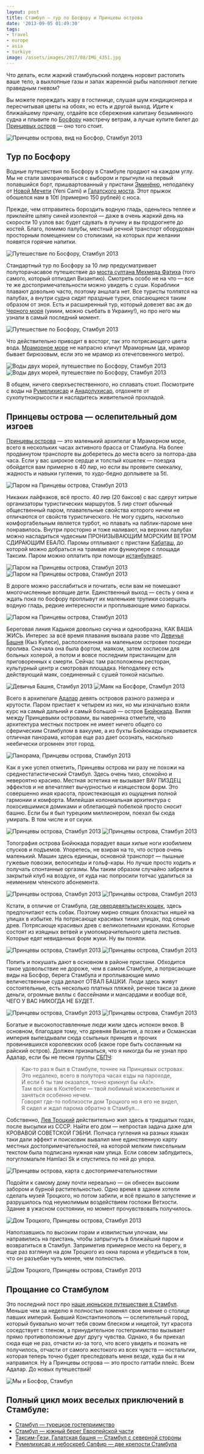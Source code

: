 ```yaml
---
layout: post
title: Стамбул — тур по Босфору и Принцевы острова
date: '2013-09-05 01:49:30'
tags:
- travel
- europe
- asia
- turkiye
image: /assets/images/2017/08/IMG_4351.jpg
---
```


Что делать, если жаркий стамбульский полдень норовит растопить ваше тело, а выхлопные газы и запах жаренной рыбы наполняют легкие праведным гневом?

Вы можете переждать жару в гостинице, слушая шум кондиционера и пересчитывая цветы на обоях, но есть и другой выход. Идите к ближайшему причалу, отдайте все сбережения капитану безымянного судна и плывите по [Босфору](http://ru.wikipedia.org/wiki/%D0%91%D0%BE%D1%81%D1%84%D0%BE%D1%80) навстречу ветрам, а лучше купите билет до [Принцевых остров](http://ru.wikipedia.org/wiki/%D0%9F%D1%80%D0%B8%D0%BD%D1%86%D0%B5%D0%B2%D1%8B_%D0%BE%D1%81%D1%82%D1%80%D0%BE%D0%B2%D0%B0) — оно того стоит.

![Принцевы острова, вид на Босфор, Стамбул 2013](/assets/images/2017/08/IMG_4351.jpg)

## Тур по Босфору

Водные путешествия по Босфору в Стамбуле продают на каждом углу. Мы не стали заморачиваться с выбором и прыгнули на первый попавшийся борт, пришвартованный у пристани [Эминёню](https://www.google.com/maps/preview?authuser=0#!q=Emin%C3%B6n%C3%BC&data=!1m4!1m3!1d15962!2d28.9835269!3d41.0121028!4m28!2m15!1m13!1s0x14cab9ebb4a0df1b%3A0x741bb58aaeb5e9a2!3m8!1m3!1d15962!2d28.9835269!3d41.0121028!3m2!1i1920!2i1018!4f13.1!4m2!3d41.0177853!4d28.9728355!6z0K3QvNC40L3RkdC90Y4!5m11!1m10!1z0K3QvNC40L3RkdC90Y4!4m8!1m3!1d34571708!2d-95.677068!3d37.0625!3m2!1i1920!2i1018!4f13.1), неподалеку от [Новой Мечети](http://ru.wikipedia.org/wiki/%D0%9D%D0%BE%D0%B2%D0%B0%D1%8F_%D0%BC%D0%B5%D1%87%D0%B5%D1%82%D1%8C_(%D0%A1%D1%82%D0%B0%D0%BC%D0%B1%D1%83%D0%BB)) (Yeni Cami) и [Галатского моста](http://ru.wikipedia.org/wiki/%D0%93%D0%B0%D0%BB%D0%B0%D1%82%D1%81%D0%BA%D0%B8%D0%B9_%D0%BC%D0%BE%D1%81%D1%82). Этот прыжок обошелся нам в 10tl (примерно 150 рублей) с носа.

Прежде, чем отправитесь бороздить водную гладь, оденьтесь теплее и приклейте шляпу синей изолентой — даже в очень жаркий день на скорости 10 узлов вас будет сдувать в пучину и вы продрогнете до костей. Благо, помимо палубы, местный речной транспорт оборудован просторным помещением со столиками, на которых при желании появятся горячие напитки.

![Путешествие по Босфору, Стамбул 2013](/assets/images/2017/08/IMG_4157.jpg)

Стандартный тур по Босфору за 10 лир предусматривает полуторачасавое путешествие до [моста султана Мехмеда Фатиха](http://ru.wikipedia.org/wiki/%D0%9C%D0%BE%D1%81%D1%82_%D1%81%D1%83%D0%BB%D1%82%D0%B0%D0%BD%D0%B0_%D0%9C%D0%B5%D1%85%D0%BC%D0%B5%D0%B4%D0%B0_%D0%A4%D0%B0%D1%82%D0%B8%D1%85%D0%B0) (того самого, который отпиздил Византию). Смотреть особо не на что — все те же достопримечательности можно увидеть с суши. Кораблики плавают довольно часто, поэтому аншлага нет. Все туристы толпятся на палубах, а внутри судна сидят праздные турки, спасающиеся таким образом от зноя. Есть и расширенный тур, который довезет вас аж до [Черного моря](http://ru.wikipedia.org/wiki/%D0%A7%D1%91%D1%80%D0%BD%D0%BE%D0%B5_%D0%BC%D0%BE%D1%80%D0%B5)&nbsp;(уииии, можно съебать в Украину!), но про него мы узнали в самый последний момент.

![Путешествие по Босфору, Стамбул 2013](/assets/images/2017/08/IMG_4152.jpg)

Что действительно приводит в восторг, так это потрясающего цвета вода. [Мраморное море](http://ru.wikipedia.org/wiki/%D0%9C%D1%80%D0%B0%D0%BC%D0%BE%D1%80%D0%BD%D0%BE%D0%B5_%D0%BC%D0%BE%D1%80%D0%B5) не напрасно кличут Мраморным (да, мрамор бывает бирюзовым, если это не мрамор из отечетсвенного метро).

![Воды двух морей, путешествие по Босфору, Стамбул 2013](/assets/images/2017/08/IMG_4082.jpg)
![Воды двух морей, путешествие по Босфору, Стамбул 2013](/assets/images/2017/08/IMG_4282.jpg)

В общем, ничего сверхъестественного, но сплавать стоит. Посмотрите с воды на [Румелихисар](http://shouldgo.ru/2013/08/rumelihisari_sapphire_istanbul/ "Румелихисар и небоскреб Сапфир — две крепости Стамбула") и [Анадолухисар](http://ru.wikipedia.org/wiki/%D0%90%D0%BD%D0%B0%D0%B4%D0%BE%D0%BB%D1%83%D1%85%D0%B8%D1%81%D0%B0%D1%80), отдохнете от сухопутнокрысости и насладитесь живительной прохладой.

## Принцевы острова — ослепительный дом изгоев

[Принцевы острова](http://ru.wikipedia.org/wiki/%D0%9F%D1%80%D0%B8%D0%BD%D1%86%D0%B5%D0%B2%D1%8B_%D0%BE%D1%81%D1%82%D1%80%D0%BE%D0%B2%D0%B0) — это маленький архипелаг в Мраморном море, всего в нескольких часах активного брасса от Стамбула. На более продвинутом транспорте вы доберетесь до места всего за полтора-два часа. Если у вас широкое сердце и толстый кошелек — поездка обойдется вам примерно в 40 лир, но если вы проявите смекалку, жадность и навыки гугления, то худо-бедно доплывете за 5tl.

![Паром на Принцевы острова, Стамбул 2013](/assets/images/2017/08/IMG_4378.jpg)

Никаких лайфхаков, всё просто. 40 лир (20 баксов) с вас сдерут хитрые организаторы туристических маршрутов. 5 лир стоит обычный общественный паром, плавательные свойства которого ничем не отличаются от свойств туристического. Не могу судить, насколько комфортабельным является турбот, но плавать на паблик-пароме мне понравилось. Внутри просторно и тоже наливают, на верхних палубах можно насладиться чудесным ПРОНИЗЫВАЮЩИМ МОРСКИМ ВЕТРОМ СДИРАЮЩИМ ЕБАЛО. Паромы отплывают с пристани [Кабаташ](http://wikimapia.org/1097840/ru/%D0%9F%D1%80%D0%B8%D1%81%D1%82%D0%B0%D0%BD%D1%8C-%D0%9A%D0%B0%D0%B1%D0%B0%D1%82%D0%B0%D1%88-%D0%BE%D0%B4%D0%B8%D0%BD-%D0%B8%D0%B7-%D1%82%D0%B5%D1%80%D0%BC%D0%B8%D0%BD%D0%B0%D0%BB%D0%BE%D0%B2), до которой можно добраться на трамвае или фуникулере с площади Таксим. Паром можно оплатить при помощи [истанбулкарт](http://en.wikipedia.org/wiki/Istanbulkart).

![Паром на Принцевы острова, Стамбул 2013](/assets/images/2017/08/IMG_4291.jpg)
![Паром на Принцевы острова, Стамбул 2013](/assets/images/2017/08/IMG_4299.jpg)

В дороге можно расслабиться и почитать, если вам не помешают многочисленные вопящие дети. Единственный выход — сесть у окна и ждать пока по босфору проплывут их маленькие трупики созерцать водную гладь, редкие интересности и проплывающие мимо баркасы.

![Паром на Принцевы острова, Стамбул 2013](/assets/images/2017/08/IMG_4296.jpg)

Береговая линия Кадыкоя довольно скучна и однообразна, КАК ВАША ЖИСЬ. Интерес за всё время плавания вызвала разве что [Девичья Башня](http://ru.wikipedia.org/wiki/%D0%94%D0%B5%D0%B2%D0%B8%D1%87%D1%8C%D1%8F_%D0%B1%D0%B0%D1%88%D0%BD%D1%8F_(%D0%A1%D1%82%D0%B0%D0%BC%D0%B1%D1%83%D0%BB)) (Кыз Кулеси), расположенная на маленьком островке посреди пролива. Сначала она была фортом, маяком, затем хосписом для больных холерой, а потом и вовсе последним пристанищем для приговоренных к смерти. Сейчас там расположены ресторан, культурный центр и смотровая площадка. Неподалеку есть действующий маяк, соединенный с сушей тонкой насыпью.

![Девичья Башня, Стамбул 2013](/assets/images/2017/08/IMG_4256.jpg)
![Маяк на Босфоре, Стамбул 2013](/assets/images/2017/08/IMG_4276.jpg)

Всего в архипелаге [Адалар](http://ru.wikipedia.org/wiki/%D0%9F%D1%80%D0%B8%D0%BD%D1%86%D0%B5%D0%B2%D1%8B_%D0%BE%D1%81%D1%82%D1%80%D0%BE%D0%B2%D0%B0) девять островов разного размера и крутости. Паром пристает к четырем из них, но мы изначально взяли курс на самый дальний и самый большой — остров [Бюйюкада](https://www.google.ru/maps/preview#!q=Buyukada+Iskelesi+B%C3%BCy%C3%BCkada+%C4%B0skelesi&data=!1m4!1m3!1d31995!2d29.0929581!3d40.8682681!4m28!2m15!1m13!1s0x0%3A0x59943ea01b465308!3m8!1m3!1d31995!2d29.0929581!3d40.8682681!3m2!1i1920!2i1018!4f13.1!4m2!3d40.8737401!4d29.1273308!6zQsO8ecO8a2FkYSwgQWRhbGFyLCBUdXJrZXk!5m11!1m10!1zQsO8ecO8a2FkYSwgQWRhbGFyLCBUdXJrZXk!4m8!1m3!1d185265!2d60.6549335!3d56.813891!3m2!1i1920!2i1018!4f13.1). Виляя между Принцевыми островами, вы наверняка отметите, что архитектура местных построек не имеет ничего общего со сферическим Стамбулом в вакууме, а из бухты Бюйюкады открывается отличная панорама, которая еще раз дает осознать, насколько неебически огромнен этот город.

![Панорама, Принцевы острова, Стамбул 2013](/assets/images/2017/10/UNADJUSTEDNONRAW_thumb_39b1.jpg)

Как я уже успел отметить, Принцевы острова ни разу не похожи на среднестатистический Стамбул. Здесь очень тихо, спокойно и невероятно красиво. Местная эстетика не вызывает ВАУ ПИЗДЕЦ эффектов и не впечатляет вычурностью и изяществом форм. Это совершенно иная красота, проистекающая из ощущения полной гармонии и комфорта. Милейшая колониальная архитектура с покосившимися домиками и облетающей побелкой просто сносит башню. Если бы я был турецким миллионером, поехал бы сюда умирать. В том числе и от скуки.

![Принцевы острова, Стамбул 2013](/assets/images/2017/08/IMG_4325.jpg)
![Принцевы острова, Стамбул 2013](/assets/images/2017/08/IMG_4332.jpg)

Топография острова Бюйюкада порадует ваши хилые ноги изобилием спусков и подъемов. Упоретесь, не взирая на то, что остров очень маленький. Машин здесь единицы, основной транспорт — пышные гужевые повозки, велосипеды и гольф-кары. Но лучше просто ходить и получать спонтанные оргазмы. Мы таким образом случайно забрели в закрытый клуб на воздухе, от куда нас попросили тотчас удалиться за неимением членского абонемента.

![Принцевы острова, Стамбул 2013](/assets/images/2017/08/IMG_4328.jpg)
![Принцевы острова, Стамбул 2013](/assets/images/2017/08/IMG_4335.jpg)

Кстати, в отличие от Стамбула, [где овердевятьтысяч кошек](http://shouldgo.ru/istanbul-south-european/ "Стамбул — южный берег Европейской части"), здесь предпочитают есть собак. Поэтому мирно спящих блохастых няшей на улицах в избытке. На потрясающе красивых тихих улицах, под сенью древ. Потрясающе красивых древ с великолепными кронами. Которые состоят из изящных ветвей и умопомрачительного цвета листьев. Которые едят невиданных форм жуки. Ну вы поняли.

![Принцевы острова, Стамбул 2013](/assets/images/2017/10/UNADJUSTEDNONRAW_thumb_39b7.jpg)
![Принцевы острова, Стамбул 2013](/assets/images/2017/10/UNADJUSTEDNONRAW_thumb_39c7.jpg)

Попить и покушать дают в основном в районе пристани. Обходится такое удовольствие не дороже, чем в самом Стамбуле, а потрясающие виды на Босфор, берега Стамбула и проплывающие мимо величественные суда делают ОТВАЛ БАШКИ. Люди здесь живут состоятельные, есть несколько платных пляжей, речное такси за дикие деньги, огромные виллы с бассейнами и мансардами и вообще всё, ЧЕГО У ВАС НИКОГДА НЕ БУДЕТ.

![Принцевы острова, Стамбул 2013](/assets/images/2017/08/IMG_4353.jpg)
![Принцевы острова, Стамбул 2013](/assets/images/2017/08/IMG_4340.jpg)

Богатые и высокопоставленные люди жили здесь испокон веков. В основном, благодаря тому, что древняя Византия, а позже и Османская империя выпездывали сюда ссыльных принцев и прочих провинившихся королевских особ (какое горе быть сосланным на райский остров). Должен признаться, что я никогда бы не узнал про Адалар, если бы не песня группы [СБПЧ](http://ru.wikipedia.org/wiki/%D0%A1%D0%B0%D0%BC%D0%BE%D0%B5_%D0%B1%D0%BE%D0%BB%D1%8C%D1%88%D0%BE%D0%B5_%D0%BF%D1%80%D0%BE%D1%81%D1%82%D0%BE%D0%B5_%D1%87%D0%B8%D1%81%D0%BB%D0%BE_(%D0%B3%D1%80%D1%83%D0%BF%D0%BF%D0%B0)):

> Как-то раз я был в Стамбуле, точнее на Принцевых островах.  
> Это недалеко, всего в полутора часах езды на пароходе,  
> И если б ты там оказался, точно крикнул бы «Ах!».  
> Там всё как в Коктебеле — твой любимый можжевельник и заняться особенно нечем.  
> Говорят где-то поблизости дом Троцкого но я его не видел,  
> Я сидел и ждал парома обратно в Стамбул…

Собственно, [Лев Троцкий](http://ru.wikipedia.org/wiki/%D0%A2%D1%80%D0%BE%D1%86%D0%BA%D0%B8%D0%B9,_%D0%9B%D0%B5%D0%B2_%D0%94%D0%B0%D0%B2%D0%B8%D0%B4%D0%BE%D0%B2%D0%B8%D1%87) действительно жил здесь в тридцатых годах, после высылки из СССР. Найти его дом — непростая задача даже для КРОВАВОЙ СОВЕТСКОЙ ГЭБНИ. Полчаса гугления на разных языках таки дали эффект и поисковик вывалил мне единственную карту местных достопримечательностей, на которой мелким пиксельным текстом была подписана нужная нам улица. Если совсем заблудитесь, погугломапьте Hamlaci Sk и спуститесь по ней до упора.

![Принцевы острова, карта с достопримечательностями](/assets/images/2017/10/IMG_0046_a8g665.jpg)

Подойти к самому дому почти нереально — он обнесен высоким забором и бурной растительностью. Одно время в здании хотели сделать музей Троцкого, но потом забили, и всё пришло в запустение и разрушилось под неумолимым воздействием госпожи Ветхости. Здание в ужасном состоянии, но момент прочувствовать получилось.

![Дом Троцкого, Принцевы острова, Стамбул 2013](/assets/images/2017/08/IMG_4364.jpg)

Наползавшись по высоким горам и извилистым улочкам, мы направились на пристань, чтобы запрыгнуть в ближайший паром и возвратиться в Стамбул. Заприметив примерное место на берегу, я еще раз взглянул на дом Троцкого из окна парома и убедиться в том, что он разъебан чуть менее, чем полностью.

![Дом Троцкого, Принцевы острова, Стамбул 2013](/assets/images/2017/08/IMG_4375.jpg)

## Прощание со Стамбулом

Это последний пост про [наше июньское путешествие в Стамбул](http://shouldgo.ru/tag/istanbul/). Меньше чем за неделю я полностью поменял свое мнение о столице павших империй. Бывший Константинополь — ослепительный город, который буквально мочит тебя своим блеском и нищетой, тут красота соседствует с тленом, а принудительное гостеприимство вызывает прямо противоположные друг другу чувства. Однако, я бы приехал сюда еще не раз, отчасти из-за того, что всего увидеть и познать не получилось, отчасти от самого жестокого из всех чувств — ностальгии, которая теперь точно будет преследовать меня везде, куда бы я ни направился. Ну а Принцевы острова — это просто гаттаби плейс. Всем Адалар. До новых путешествий!

![Мы и Босфор, Стамбул](/assets/images/2017/10/UNADJUSTEDNONRAW_thumb_39ec.jpg)

## Полный цикл моих веселых приключений в Стамбуле:
- [Стамбул — турецкое гостеприимство](http://shouldgo.ru/istanbul-welcome/ "Стамбул — турецкое гостеприимство")
- [Стамбул — южный берег Европейской части](http://shouldgo.ru/istanbul-south-european/ "Стамбул — южный берег Европейской части")
- [Таксим-Гези, Галатская башня — Стамбул с северной стороны](http://shouldgo.ru/istanbul-taksim-galata/ "Таксим-Гези, Галатская башня — Стамбул с северной стороны")
- [Румелихисар и небоскреб Сапфир — две крепости Стамбула](http://shouldgo.ru/rumelihisari_sapphire_istanbul/ "Румелихисар и небоскреб Сапфир — две крепости Стамбула")